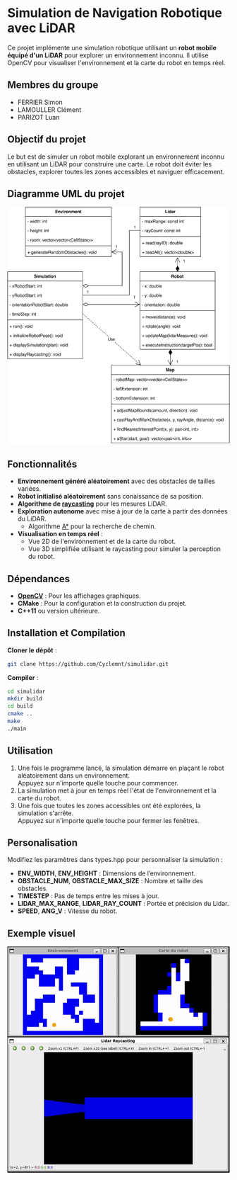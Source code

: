 # Simulation de Navigation Robotique avec LiDAR

Ce projet implémente une simulation robotique utilisant un **robot mobile équipé d'un LiDAR** pour explorer un environnement inconnu. Il utilise OpenCV pour visualiser l'environnement et la carte du robot en temps réel.

## Membres du groupe
- FERRIER Simon
- LAMOULLER Clément
- PARIZOT Luan

## Objectif du projet
Le but est de simuler un robot mobile explorant un environnement inconnu en utilisant un LiDAR pour construire une carte. Le robot doit éviter les obstacles, explorer toutes les zones accessibles et naviguer efficacement.

## Diagramme UML du projet
<p align="center">
  <img src="images/simulidar_uml.svg" alt="Diagramme UML"/>
</p>

## Fonctionnalités
- **Environnement généré aléatoirement** avec des obstacles de tailles variées.
- **Robot initialisé aléatoirement** sans conaissance de sa position.
- **Algorithme de [raycasting](https://lodev.org/cgtutor/raycasting.html)** pour les mesures LiDAR.
- **Exploration autonome** avec mise à jour de la carte à partir des données du LiDAR.
    - Algorithme [A*](https://en.wikipedia.org/wiki/A*_search_algorithm) pour la recherche de chemin.
- **Visualisation en temps réel** :
  - Vue 2D de l'environnement et de la carte du robot.
  - Vue 3D simplifiée utilisant le raycasting pour simuler la perception du robot.

## Dépendances
- **[OpenCV](https://opencv.org/)** : Pour les affichages graphiques.
- **CMake** : Pour la configuration et la construction du projet.
- **C++11** ou version ultérieure.

## Installation et Compilation
**Cloner le dépôt** :
   ```bash
   git clone https://github.com/Cyclemnt/simulidar.git
  ```
**Compiler** :
   ```bash
   cd simulidar
   mkdir build
   cd build
   cmake ..
   make
   ./main
  ```

## Utilisation
1. Une fois le programme lancé, la simulation démarre en plaçant le robot aléatoirement dans un environnement.  
   Appuyez sur n'importe quelle touche pour commencer.
2. La simulation met à jour en temps réel l'état de l'environnement et la carte du robot.
3. Une fois que toutes les zones accessibles ont été explorées, la simulation s'arrête.  
   Appuyez sur n'importe quelle touche pour fermer les fenêtres.

## Personalisation
Modifiez les paramètres dans types.hpp pour personnaliser la simulation :

- **ENV_WIDTH**, **ENV_HEIGHT** : Dimensions de l’environnement.
- **OBSTACLE_NUM**, **OBSTACLE_MAX_SIZE** : Nombre et taille des obstacles.
- **TIMESTEP** : Pas de temps entre les mises à jour.
- **LIDAR_MAX_RANGE**, **LIDAR_RAY_COUNT** : Portée et précision du Lidar.
- **SPEED**, **ANG_V** : Vitesse du robot.

## Exemple visuel
<p align="center">
  <img src="images/demo_simulidar.gif" alt="Demo"/>
</p>
